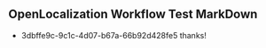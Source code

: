 ## OpenLocalization Workflow Test MarkDown
* 3dbffe9c-9c1c-4d07-b67a-66b92d428fe5 thanks!

<!--HONumber=Aug16_HO3-->


